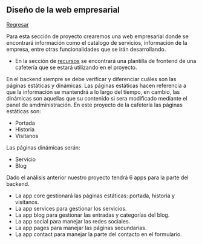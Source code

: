 ## Diseño de la web empresarial

[Regresar](/CodingBootcampsESPOL-RDDW/)

Para esta sección de proyecto crearemos una web empresarial donde se encontrará información como el catálogo de servicios, información de la empresa, entre otras funcionalidades que se irán desarrollando.
* En la sección de [recursos](./webempresa_Frontend.zip) se encontrará una plantilla de frontend de una cafetería que se estará utilizando en el proyecto.

En el backend siempre se debe verificar y diferenciar cuáles son las páginas estáticas y dinámicas. Las páginas estáticas hacen referencia a que la información se mantendrá a lo largo del tiempo, en cambio, las dinámicas son aquellas que su contenido si sera modificado mediante el panel de amdministración. 
En este proyecto de la cafetería las páginas estáticas son:
* Portada
* Historia
* Visítanos

Las páginas dinámicas serán:
* Servicio
* Blog

Dado el análisis anterior nuestro proyecto tendrá 6 apps para la parte del backend.  
* La app core gestionará las páginas estáticas: portada, historia y visítanos.
* La app services para gestionar los servicios.
* La app blog para gestionar las entradas y categorías del blog. 
* La app social para manejar las redes sociales. 
* La app pages para manejar las páginas secundarias. 
* La app contact para manejar la parte del contacto en el formulario.